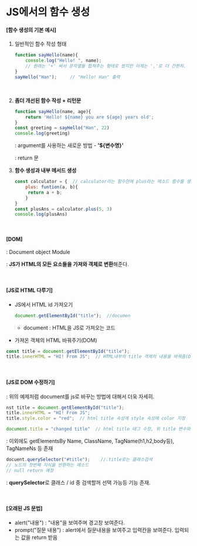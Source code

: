 # JS에서의 함수 생성

#### [함수 생성의 기본 예시]

1. 일반적인 함수 작성 형태

   ```js
   function sayHello(name){
       console.log("Hello! ", name);
       // 원래는 '+' 써서 문자열들 합쳐주는 형태로 썼지만 이제는 ','로 더 간편히.
   }
   sayHello("Han");     // "Hello! Han" 출력
   ```

<br>

2. **좀더 개선된 함수 작성 + 리턴문**

   ```js
   function sayHello(name, age){
       return 'Hello! ${name} you are ${age} years old';
   }
   const greeting = sayHello("Han", 22)
   console.log(greeting)
   ```

   : argument를 사용하는 새로운 방법 - **'${변수명}'**

   : return 문

3. **함수 생성과 내부 메서드 생성**

   ```js
   const calculator = {  // calculator라는 함수안에 plus라는 메소드 함수를 생성
       plus: funtion(a, b){
       	return a + b;
       }
   }
   const plusAns = calculator.plus(5, 3)
   console.log(plusAns)
   ```

   <br>

#### [DOM]

: Document object Module

: **JS가 HTML의 모든 요소들을 가져와 객체로 변환**해준다.

<br>

#### [JS로 HTML 다루기]

- JS에서 HTML id 가져오기

  ```js
  document.getElementById("title");  //documen
  ```

  - document : HTML을 JS로 가져오는 코드

-  가져온 객체의 HTML 바꿔주기(DOM)

  ```js
  const title = document.getElementById("title");
  title.innerHTML = "HI! From JS";  // HTML내부의 title 객체의 내용을 바꿔줌(DOM)
  ```

<br>

#### [JS로 DOM 수정하기]

: 위의 예제처럼 document를 js로 바꾸는 방법에 대해서 더욱 자세히.

```js
nst title = document.getElementById("title");
title.innerHTML = "HI! From JS";
title.style.color = "red";  // html title 속성에 style 속성에 color 지정

document.title = "changed title"  // html title 태그 수정, 위 title 변수와 다른 title 유의!!

```

: 이외에도 getElementsBy Name, ClassName, TagName(h1,h2,body등), TagNameNs 등 존재

```js
docuent.querySelector("#title");    //.title로는 클래스검색
// 노드의 첫번째 자식을 반환하는 메소드
// null return 예정
```

: **querySelector**로 클래스 / id 중 검색할꺼 선택 가능등 기능 존재.

<br>

#### [오래된 JS 문법]

- alert("내용") : "내용"을 보여주며 경고창 보여준다.
- prompt("질문 내용") : alert에서 질문내용을 보여주고 입력칸을 보여준다. 입력되는 값을 return 받음